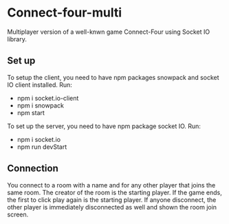# Connect-four-multi
Multiplayer version of a well-knwn game Connect-Four using Socket IO library.

## Set up
To setup the client, you need to have npm packages snowpack and socket IO client installed. Run: 
- npm i socket.io-client
- npm i snowpack
- npm start

To set up the server, you need to have npm package socket IO. Run:
- npm i socket.io
- npm run devStart

## Connection
You connect to a room with a name and for any other player that joins the same room. The creator of the room is the starting player. 
If the game ends, the first to click play again is the starting player. 
If anyone disconnect, the other player is immediately disconnected as well and shown the room join screen.
